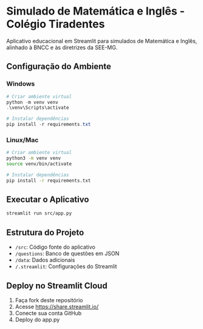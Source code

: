 # Simulado de Matemática e Inglês - Colégio Tiradentes

Aplicativo educacional em Streamlit para simulados de Matemática e Inglês, alinhado à BNCC e às diretrizes da SEE-MG.

## Configuração do Ambiente

### Windows
```powershell
# Criar ambiente virtual
python -m venv venv
.\venv\Scripts\activate

# Instalar dependências
pip install -r requirements.txt
```

### Linux/Mac
```bash
# Criar ambiente virtual
python3 -m venv venv
source venv/bin/activate

# Instalar dependências
pip install -r requirements.txt
```

## Executar o Aplicativo
```bash
streamlit run src/app.py
```

## Estrutura do Projeto
- `/src`: Código fonte do aplicativo
- `/questions`: Banco de questões em JSON
- `/data`: Dados adicionais
- `/.streamlit`: Configurações do Streamlit

## Deploy no Streamlit Cloud
1. Faça fork deste repositório
2. Acesse https://share.streamlit.io/
3. Conecte sua conta GitHub
4. Deploy do app.py
